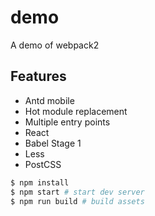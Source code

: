 # demo

A demo of webpack2

## Features

- Antd mobile
- Hot module replacement
- Multiple entry points
- React
- Babel Stage 1
- Less
- PostCSS

```bash
$ npm install
$ npm start # start dev server
$ npm run build # build assets
```
